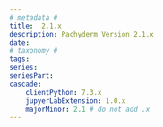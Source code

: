 ```yaml
---
# metadata # 
title:  2.1.x
description: Pachyderm Version 2.1.x 
date: 
# taxonomy #
tags:
series:
seriesPart:
cascade:
    clientPython: 7.3.x
    jupyerLabExtension: 1.0.x 
    majorMinor: 2.1 # do not add .x 
---
```

